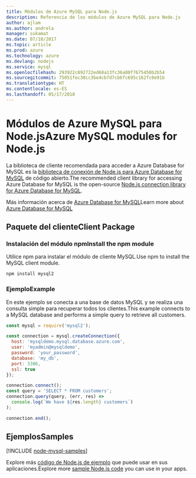 ```yaml
---
title: Módulos de Azure MySQL para Node.js
description: Referencia de los módulos de Azure MySQL para Node.js
author: ajlam
ms.author: andrela
manager: sukamat
ms.date: 07/18/2017
ms.topic: article
ms.prod: azure
ms.technology: azure
ms.devlang: nodejs
ms.service: mysql
ms.openlocfilehash: 293922c892722ed68a13fc36a80f7675450b2b54
ms.sourcegitcommit: 75051fec38cc3be4cb7d7cb6fc695c162fc0e91b
ms.translationtype: HT
ms.contentlocale: es-ES
ms.lasthandoff: 05/17/2018
---
```

# <a name="azure-mysql-modules-for-nodejs"></a><span data-ttu-id="2b37d-103">Módulos de Azure MySQL para Node.js</span><span class="sxs-lookup"><span data-stu-id="2b37d-103">Azure MySQL modules for Node.js</span></span>

<span data-ttu-id="2b37d-104">La biblioteca de cliente recomendada para acceder a Azure Database for MySQL es la [biblioteca de conexión de Node.js para Azure Database for MySQL](https://github.com/sidorares/node-mysql2) de código abierto.</span><span class="sxs-lookup"><span data-stu-id="2b37d-104">The recommended client library for accessing Azure Database for MySQL is the open-source [Node.js connection library for Azure Database for MySQL](https://github.com/sidorares/node-mysql2).</span></span> 

<span data-ttu-id="2b37d-105">Más información acerca de [Azure Database for MySQL](https://docs.microsoft.com/azure/MySQL/)</span><span class="sxs-lookup"><span data-stu-id="2b37d-105">Learn more about [Azure Database for MySQL](https://docs.microsoft.com/azure/MySQL/)</span></span>

## <a name="client-package"></a><span data-ttu-id="2b37d-106">Paquete del cliente</span><span class="sxs-lookup"><span data-stu-id="2b37d-106">Client Package</span></span>

### <a name="install-the-npm-module"></a><span data-ttu-id="2b37d-107">Instalación del módulo npm</span><span class="sxs-lookup"><span data-stu-id="2b37d-107">Install the npm module</span></span>

<span data-ttu-id="2b37d-108">Utilice npm para instalar el módulo de cliente MySQL.</span><span class="sxs-lookup"><span data-stu-id="2b37d-108">Use npm to install the MySQL client module.</span></span>

```bash
npm install mysql2
```   

### <a name="example"></a><span data-ttu-id="2b37d-109">Ejemplo</span><span class="sxs-lookup"><span data-stu-id="2b37d-109">Example</span></span>

<span data-ttu-id="2b37d-110">En este ejemplo se conecta a una base de datos MySQL y se realiza una consulta simple para recuperar todos los clientes.</span><span class="sxs-lookup"><span data-stu-id="2b37d-110">This example connects to a MySQL database and performs a simple query to retrieve all customers.</span></span>

```javascript
const mysql = require('mysql2');

const connection = mysql.createConnection({
  host: 'mysqldemo.mysql.database.azure.com',
  user: 'myadmin@mysqldemo',
  password: 'your_password',
  database: 'my_db',
  port: 3306,
  ssl: true
});

connection.connect();
const query = 'SELECT * FROM customers';
connection.query(query, (err, res) =>
  console.log(`We have ${res.length} customers`)
);

connection.end();
```

## <a name="samples"></a><span data-ttu-id="2b37d-111">Ejemplos</span><span class="sxs-lookup"><span data-stu-id="2b37d-111">Samples</span></span>

[!INCLUDE [node-mysql-samples](../docs-ref-conceptual/includes/mysql-samples.md)]

<span data-ttu-id="2b37d-112">Explore más [código de Node.js de ejemplo](https://azure.microsoft.com/resources/samples/?platform=nodejs) que puede usar en sus aplicaciones.</span><span class="sxs-lookup"><span data-stu-id="2b37d-112">Explore more [sample Node.js code](https://azure.microsoft.com/resources/samples/?platform=nodejs) you can use in your apps.</span></span>
